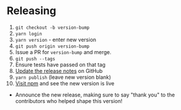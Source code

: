 # Releasing

1. `git checkout -b version-bump`
1. `yarn login`
1. `yarn version` - enter new version
1. `git push origin version-bump`
1. Issue a PR for `version-bump` and merge.
1. `git push --tags`
1. Ensure tests have passed on that tag
1. [Update the release notes](https://github.com/percy/percy-puppeteer/releases) on GitHub
1. `yarn publish` (leave new version blank)
1. [Visit npm](https://www.npmjs.com/package/@percy/puppeteer) and see the new version is live

* Announce the new release,
   making sure to say "thank you" to the contributors
   who helped shape this version!
